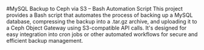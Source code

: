 #MySQL Backup to Ceph via S3 – Bash Automation Script
This project provides a Bash script that automates the process of backing up a MySQL database, compressing the backup into a .tar.gz archive, and uploading it to a Ceph Object Gateway using S3-compatible API calls. It's designed for easy integration into cron jobs or other automated workflows for secure and efficient backup management.
